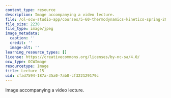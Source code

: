 ```yaml
---
content_type: resource
description: Image accompanying a video lecture.
file: /ol-ocw-studio-app/courses/5-60-thermodynamics-kinetics-spring-2008/cfad7594187a35a07ab8cf322129179c_lec15_th.jpg
file_size: 2230
file_type: image/jpeg
image_metadata:
  caption: ''
  credit: ''
  image-alt: ''
learning_resource_types: []
license: https://creativecommons.org/licenses/by-nc-sa/4.0/
ocw_type: OCWImage
resourcetype: Image
title: Lecture 15
uid: cfad7594-187a-35a0-7ab8-cf322129179c
---
```

Image accompanying a video lecture.